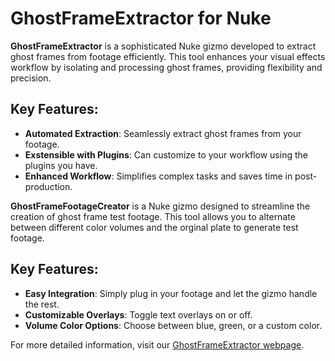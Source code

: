 # GhostFrameExtractor for Nuke

**GhostFrameExtractor** is a sophisticated Nuke gizmo developed to extract ghost frames from footage efficiently. This tool enhances your visual effects workflow by isolating and processing ghost frames, providing flexibility and precision.

## Key Features:
- **Automated Extraction**: Seamlessly extract ghost frames from your footage.
- **Exstensible with Plugins**: Can customize to your workflow using the plugins you have.
- **Enhanced Workflow**: Simplifies complex tasks and saves time in post-production.

**GhostFrameFootageCreator** is a Nuke gizmo designed to streamline the creation of ghost frame test footage. This tool allows you to alternate between different color volumes and the orginal plate to generate test footage.

## Key Features:
- **Easy Integration**: Simply plug in your footage and let the gizmo handle the rest.
- **Customizable Overlays**: Toggle text overlays on or off.
- **Volume Color Options**: Choose between blue, green, or a custom color.

For more detailed information, visit our [GhostFrameExtractor webpage](https://www.itaki.com/ghostframeextractor-for-nuke/).
